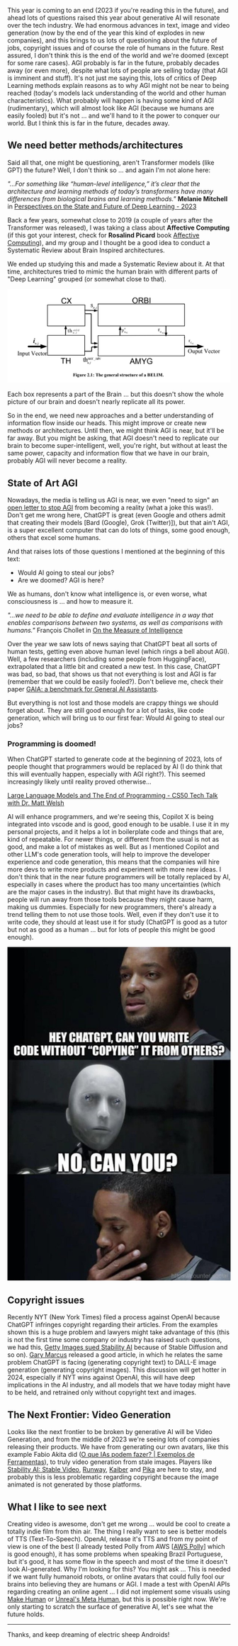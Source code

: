 This year is coming to an end (2023 if you're reading this in the future), and ahead lots of questions raised this year about generative AI will resonate over the tech industry.
We had enormous advances in text, image and video generation (now by the end of the year this kind of explodes in new companies), and this brings to us lots of questioning about the future of jobs, copyright issues and of course the role of humans in the future.
Rest assured, I don't think this is the end of the world and we're doomed (except for some rare cases). AGI probably is far in the future, probably decades away (or even more), despite what lots of people are selling today (that AGI is imminent and stuff).
It's not just me saying this, lots of critics of Deep Learning methods explain reasons as to why AGI might not be near to being reached (today's models lack understanding of the world and other human characteristics).
What probably will happen is having some kind of AGI (rudimentary), which will almost look like AGI (because we humans are easily fooled) but it's not ... and we'll hand to it the power to conquer our world. But I think this is far in the future, decades away.

## We need better methods/architectures

Said all that, one might be questioning, aren't Transformer models (like GPT) the future?
Well, I don't think so ... and again I'm not alone here:

_"...For something like “human-level intelligence,” it’s clear that the architecture and learning
methods of today’s transformers have many differences from biological brains and learning
methods."_ **Melanie Mitchell** in [Perspectives on the State and Future of Deep Learning - 2023](https://arxiv.org/pdf/2312.09323.pdf)

Back a few years, somewhat close to 2019 (a couple of years after the Transformer was released), I was taking a class about **Affective Computing** (if this got your interest, check for **Rosalind Picard** book [Affective Computing](https://www.amazon.com.br/Affective-Computing-Rosalind-Picard/dp/0262661152)), and my group and I thought be a good idea to conduct a Systematic Review about Brain Inspired architectures.

We ended up studying this and made a Systematic Review about it. At that time, architectures tried to mimic the human brain with different parts of "Deep Learning" grouped (or somewhat close to that).

![BELIM: Brain Emotional Learning-Inspired Models](/static/pages/essays/12/belim.png)

Each box represents a part of the Brain ... but this doesn't show the whole picture of our brain and doesn't nearly replicate all its power.

So in the end, we need new approaches and a better understanding of information flow inside our heads. This might improve or create new methods or architectures. Until then, we might think AGI is near, but it'll be far away.
But you might be asking, that AGI doesn't need to replicate our brain to become super-intelligent, well, you're right, but without at least the same power, capacity and information flow that we have in our brain, probably AGI will never become a reality.

## State of Art AGI

Nowadays, the media is telling us AGI is near, we even "need to sign" an [open letter to stop AGI](https://futureoflife.org/open-letter/pause-giant-ai-experiments/) from becoming a reality (what a joke this was!). Don't get me wrong here, ChatGPT is great (even Google and others admit that creating their models [Bard (Google), Grok (Twitter)]), but that ain't AGI, is a super excellent computer that can do lots of things, some good enough, others that excel some humans.

And that raises lots of those questions I mentioned at the beginning of this text:

- Would AI going to steal our jobs?
- Are we doomed? AGI is here?

We as humans, don't know what intelligence is, or even worse, what consciousness is ... and how to measure it.

_"...we need to be able to define and evaluate intelligence in a way that enables comparisons between two systems, as well as comparisons with humans."_ François Chollet in [On the Measure of Intelligence](https://arxiv.org/abs/1911.01547)

Over the year we saw lots of news saying that ChatGPT beat all sorts of human tests, getting even above human level (which rings a bell about AGI).
Well, a few researchers (including some people from HuggingFace), extrapolated that a little bit and created a new test. In this case, ChatGPT was bad, so bad, that shows us that not everything is lost and AGI is far (remember that we could be easily fooled?).
Don't believe me, check their paper [GAIA: a benchmark for General AI Assistants](https://huggingface.co/papers/2311.12983?s=08).

But everything is not lost and those models are crappy things we should forget about.
They are still good enough for a lot of tasks, like code generation, which will bring us to our first fear: Would AI going to steal our jobs?

### Programming is doomed!

When ChatGPT started to generate code at the beginning of 2023, lots of people thought that programmers would be replaced by AI (I do think that this will eventually happen, especially with AGI right?).
This seemed increasingly likely until reality proved otherwise...

[Large Language Models and The End of Programming - CS50 Tech Talk with Dr. Matt Welsh](https://www.youtube.com/watch?v=JhCl-GeT4jw)

AI will enhance programmers, and we're seeing this, Copilot X is being integrated into vscode and is good, good enough to be usable.
I use it in my personal projects, and it helps a lot in boilerplate code and things that are, kind of repeatable.
For newer things, or different from the usual is not as good, and make a lot of mistakes as well.
But as I mentioned Copilot and other LLM's code generation tools, will help to improve the developer experience and code generation, this means that the companies will hire more devs to write more products and experiment with more new ideas.
I don't think that in the near future programmers will be totally replaced by AI, especially in cases where the product has too many uncertainties (which are the major cases in the industry).
But that might have its drawbacks, people will run away from those tools because they might cause harm, making us dummies. Especially for new programmers, there's already a trend telling them to not use those tools. Well, even if they don't use it to write code, they should at least use it for study (ChatGPT is good as a tutor but not as good as a human ... but for lots of people this might be good enough).

![Twitter: [/static/pages/essays/12/meme.png]](/static/pages/essays/12/meme.png)

## Copyright issues

Recently NYT (New York Times) filed a process against OpenAI because ChatGPT infringes copyright regarding their articles.
From the examples shown this is a huge problem and lawyers might take advantage of this (this is not the first time some company or industry has raised such questions, we had this, [Getty Images sued Stability AI](https://www.forbes.com/sites/mattnovak/2023/02/06/getty-images-sues-ai-company-over-hideous-frankenphotos/?sh=580b4b7b40b2) because of Stable Diffusion and so on).
[Gary Marcus](https://garymarcus.substack.com/p/things-are-about-to-get-a-lot-worse?r=8tdk6&utm_campaign=post&utm_medium=web) released a good article, in which he relates the same problem ChatGPT is facing (generating copyright text) to DALL-E image generation (generating copyright images).
This discussion will get hotter in 2024, especially if NYT wins against OpenAI, this will have deep implications in the AI industry, and all models that we have today might have to be held, and retrained only without copyright text and images.

## The Next Frontier: Video Generation

Looks like the next frontier to be broken by generative AI will be Video Generation, and from the middle of 2023 we're seeing lots of companies releasing their products.
We have from generating our own avatars, like this example Fabio Akita did ([O que IAs podem fazer? | Exemplos de Ferramentas](https://www.youtube.com/watch?v=CZSGIeRmYn8)), to truly video generation from stale images.
Players like [Stability AI: Stable Video](https://stability.ai/stable-video), [Runway](https://runwayml.com/), [Kaiber](https://kaiber.ai/) and [Pika](https://pika.art/) are here to stay, and probably this is less problematic regarding copyright because the image animated is not generated by those platforms.

## What I like to see next

Creating video is awesome, don't get me wrong ... would be cool to create a totally indie film from thin air.
The thing I really want to see is better models of TTS (Text-To-Speech).
OpenAI, release it's TTS and from my point of view is one of the best (I already tested Polly from AWS [[AWS Polly](https://aws.amazon.com/pt/polly/)] which is good enough), it has some problems when speaking Brazil Portuguese, but it's good, it has some flow in the speech and most of the time it doesn't look AI-generated.
Why I'm looking for this? You might ask ... This is needed if we want fully humanoid robots, or online avatars that could fully fool our brains into believing they are humans or AGI.
I made a test with OpenAI APIs regarding creating an online agent ... I did not implement some visuals using [Make Human](http://www.makehumancommunity.org/) or [Unreal's Meta Human](https://www.unrealengine.com/en-US/metahuman), but this is possible right now.
We're only starting to scratch the surface of generative AI, let's see what the future holds.

---

Thanks, and keep dreaming of electric sheep Androids!
